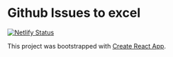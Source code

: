 Github Issues to excel
===

[![Netlify Status](https://api.netlify.com/api/v1/badges/6c020ac7-0ac3-4c9a-a2b6-7928880178c4/deploy-status)](https://app.netlify.com/sites/github-issues-to-excel/deploys)




This project was bootstrapped with [Create React App](https://github.com/facebook/create-react-app).

